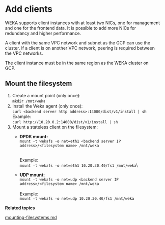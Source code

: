 # Add clients

WEKA supports client instances with at least two NICs, one for management and one for the frontend data. It is possible to add more NICs for redundancy and higher performance.

A client with the same VPC network and subnet as the GCP can use the cluster. If a client is on another VPC network, peering is required between the VPC networks.

The client instance must be in the same region as the WEKA cluster on GCP.

## Mount the filesystem

1. Create a mount point (only once):\
   `mkdir /mnt/weka`
2. Install the Weka agent (only once):\
   `curl <backend server http address>:14000/dist/v1/install | sh`\
   Example:\
   `curl http://10.20.0.2:14000/dist/v1/install | sh`
3. Mount a stateless client on the filesystem:
   *   **DPDK mount:**\
       `mount -t wekafs -o net=eth1 <backend server IP address>/<filesystem name> /mnt/weka`

       \
       Example:\
       `mount -t wekafs -o net=eth1 10.20.30.40/fs1 /mnt/weka`\

   *   **UDP mount:** \
       `mount -t wekafs -o net=udp <backend server IP address>/<filesystem name> /mnt/weka`\
       \
       Example:\
       `mount -t wekafs -o net=udp 10.20.30.40/fs1 /mnt/weka`



**Related topics**

[mounting-filesystems.md](../../fs/mounting-filesystems.md "mention")
